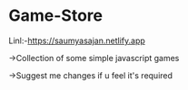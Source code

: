 # Game-Store

Linl:-https://saumyasajan.netlify.app


->Collection of some simple javascript games

->Suggest me changes if u feel it's required
